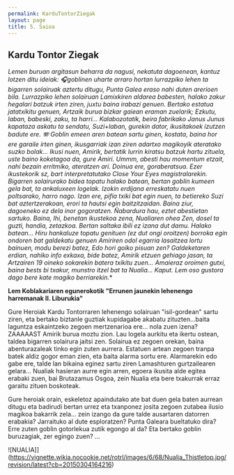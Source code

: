 ```yaml
---
permalink: KarduTontorZiegak
layout: page
title: 5. Saioa
---
```

## Kardu Tontor Ziegak


*Lemen buruan argitasun beharra da nagusi, nekatuta dagoenean, kantuz lotzen ditu ideiak: 🎧goblinen uharte arraro hortan lurrazpiko lehen ta bigarren solairuak aztertu ditugu, Punta Galea eraso nahi duten arerioen bila. Lurrazpiko lehen solairuan Lamixkiren aldarea babesten, halako zakur hegalari batzuk irten ziren, juxtu baina irabazi genuen. Bertako estatua jatatxikitu genuen, Artzaik burua bizkar gaiean eraman zuelarik; Ezkutu, laban, babeski, zaku, ta harri...*
*Kalabozotatik, beira fabrikako Janus Junus kapataza askatu ta sendatu, Suzi+laban, gurekin dator, ikusitakoek izutzen badute ere.*
*🪗 Goblin emeen aren batean sartu ginen, kostata, baina hor ere garaile irten ginen, ikusgarriak izan ziren adartxo magikoyik ateratako suzko bolak... Ikusi nuen, Amirik, bertatik lurrin kiratsu batzuk hartu zituela, uste baino koketagoa da, gure Amiri.*
*Ummm, abesti hau momentum etzait, nahi bezain erritmiko, ateratzen ari. Doinua ere, goraberatsua. Ezer ikustekorik sz, bart interpretatutako Close Your Eyes magistralarekin.*
*Bigarren solairurako bidea topatu halako batean, bertan goblin kumeen gela bat, ta ankaluxeen logelak. Izokin erdijana erreskatatu nuen poltsarako, harro nago. Izan ere, pifia txiki bat egin nuen, ta betiereko Suzi bat aztertzerakoan, erori ta hautsi egin baitzitzaidan. Baina ziur, dagoeneko ez dela inor gogoratzen. Ñabardura hau, eztet abestietan sartuko.*
*Baina, Ihi, benetan ikustekoa zena, Nualiaren ohea Zen, dosel ta guzti, handia, zetazkoa. Bertan saltaka ibili ez izana dut damu.*
*Halako batean... Hiru hankaluze topatu genituen (ez dut ongi oroitzen) borroka egin ondoren bat galdekatu genuen Amiriren odol egarria lasaitzea lortu bainuen, modu berezi batez, Edo hori goiko pisuan zen? Galdeketaren erdian, nahiko info exkaxa, bide batez, Amirik etzuen gehiago jasan, ta Artzairen 19 oineko sokarekin batera txikitu zuen...*
*Amaieraz oroimen gutxi, baina bests bi txakur, munstro itzel bat ta Nualia... Kaput. Lem oso gustora dago bere kate magiko berriarekin.**

**Lem Koblakariaren egunerokotik "Errunen jaunekin lehenengo harremanak II. Liburukia"**

Gure Heroiak Kardu Tontorraren lehenengo solairuan "isil-gordean" sartu ziren, eta bertako biztanle guztiak kupidagabe akabatu zituzten...baita laguntza eskaintzeko zegoen mertzenarioa ere... nola zuen izena? ZAAAAAST Amirik burua moztu zion. 
Lau logela aurkitu eta ikertu ostean, taldea bigarren solairura jaitsi zen. Solairua ez zegoen orekan, baina abenturazaleak tinko egin zuten aurrera. Estatuen artean zegoen tranpa batek aldiz gogor eman zien, eta baita alarma sortu ere. 
Alarmarekin edo gabe ere, talde lan bikaina eginez sartu ziren Lamashturen gurtzailearen gelara... Nualiak hasieran aurre egin arren, egoera ikusita alde egitea erabaki zuen, bai Brutazamus Osgoa, zein Nualia eta bere txakurrak erraz garaitu zituen boskoteak. 

Gure heroiak orain, eskeletoz apaindutako ate bat duen gela baten aurrean ditugu eta badirudi bertan urrez eta txanponez josita zegoen zutabea ilusio magikoa bakarrik zela... zein izango da gure talde ausartaren datorren erabakia? 
Jarraituko al dute esploratzen? Punta Galeara bueltatuko dira? Erre zuten goblin gotorlekua zutik egongo al da? Eta bertako goblin buruzagiak, zer egingo zuen? ... 


![NUALIA]](https://vignette.wikia.nocookie.net/rotrl/images/6/68/Nualia_Thistletop.jpg/revision/latest?cb=20150304164216)
